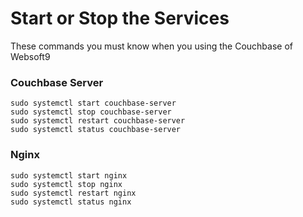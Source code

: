 # Start or Stop the Services

These commands you must know when you using the Couchbase of Websoft9

### Couchbase Server

```shell
sudo systemctl start couchbase-server
sudo systemctl stop couchbase-server
sudo systemctl restart couchbase-server
sudo systemctl status couchbase-server
```

### Nginx

```shell
sudo systemctl start nginx
sudo systemctl stop nginx
sudo systemctl restart nginx
sudo systemctl status nginx
```